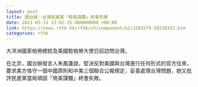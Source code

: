 ```yaml
---
layout: post
title: 國台辦：台灣民進黨「倚美謀獨」終會失敗
date: 2021-03-31 13:02:25.000000000 +08:00
link: https://news.rthk.hk/rthk/ch/component/k2/1583579-20210331.htm
categories: rthk
---
```


大洋洲國家帕勞總統及美國駐帕勞大使日前訪問台灣。

在北京，國台辦發言人朱鳳蓮說，堅決反對美國與台灣進行任何形式的官方往來，要求美方恪守一個中國原則和中美三個聯合公報規定，妥善處理台灣問題，她又批評民進黨當局頑固「倚美謀獨」終會失敗。
